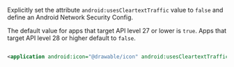 Explicitly set the attribute `android:usesCleartextTraffic` value to `false` and define an Android Network Security
Config.

The default value for apps that target API level 27 or lower is `true`. Apps that target API level 28 or higher default
to `false`.

```xml

<application android:icon="@drawable/icon" android:usesCleartextTraffic="false">
```

